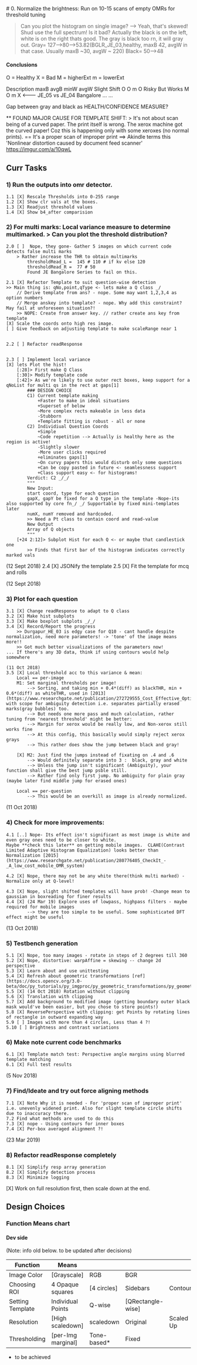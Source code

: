 #<to be reformatted later>
0. Normalize the brightness: Run on 10-15 scans of empty OMRs for threshold tuning
> Can you plot the histogram on single image?
--> Yeah, that's skewed! Shud use the full spectrum! 
> Is it bad? Actually the black is on the left, white is on the right thats good.
> The gray is black too rn, it will gray out. 
> Gray= 127-->80-->53.82(BGLR_JE_03,healthy, maxB 42, avgW  in that case. Usually maxB ~30, avgW ~ 220)
> Black= 50-->48

#### Conclusions
O = Healthy
X = Bad
M = higherExt
m = lowerExt

Description			maxB avgB minW avgW 
Slight Shift		 O	   O	m	O
Risky But Works		 M 	   O 	m 	X  <--- JE_05 vs JE_04 Bangalore
							...
							...

Gap between gray and black as HEALTH/CONFIDENCE MEASURE?


** FOUND MAJOR CAUSE FOR TEMPLATE SHIFT:
	> It's not about scan being of a curved paper. The print itself is wrong. The xerox machine got the curved paper! Coz this is happening only with some xeroxes (no normal prints).
	== It's a proper scan of improper print 
	==> Akindle terms this 'Nonlinear distortion caused by document feed scanner' https://imgur.com/a/10qwL

## Curr Tasks
### 1) Run the outputs into omr detector.
	1.1 [X] Rescale Thresholds into 0-255 range
	1.2 [X] Show clr vals at the boxes.
	1.3 [X] Readjust threshold values
	1.4 [X] Show b4_after comparision

### 2) For multi marks: Local variance measure to determine multimarked. > Can you plot the threshold distribution?
	2.0 [ ]	 Nope, they gone- Gather 5 images on which current code detects false multi marks
		> Rather increase the THR to obtain multimarks
			thresholdRead_L =  145 # 110 # if kv else 120
			thresholdRead_R =  77 # 50 
			Found JE Bangalore Series to fail on this.

	2.1 [X]	Refactor Template to suit question-wise detection
	>> Main thing is: qNo,point,qType <- lets make a Q class _/
		// Derive template from ans? - nope. Some may want 1,2,3,4 as option numbers
		// Merge anskey into template? - nope. Why add this constraint? May fail at unforeseen situation?!
		>> NOPE: Create from answer key. // rather create ans key from template
	[X] Scale the coords onto high res image.
	[ ] Give feedback on adjusting template to make scaleRange near 1 


	2.2 [ ]	Refactor readResponse 


	2.3 [ ]	Implement local variance
	[X]	lets Plot the hist!
		[:28]> First make Q Class
		[:30]> Modify template code
		[:42]> As we're likely to use outer rect boxes, keep support for a qNoList for multi qs in the rect at gaps[1]
			### DESIGN CHOICE
			C1) Current template making 
				+Faster to make in ideal situations
				+Superset of below
				~More complex rects makeable in less data
				-Stubborn
				+Template fitting is robust - all or none
			C2) Individiual Question Coords
				+Simple
				~Code repetition --> Actually is healthy here as the region is active!
				-Slightly slower
				-More user clicks required
				+eliminates gaps[1]
				~On curvy papers this would disturb only some questions
				+Can be copy pasted in future <- seamlessness support
				+Class support easy <- for histograms!
			Verdict: C2 _/_/
			"""
			New Input:
			start coord, type for each question
			gapX, gapY be fixed for a Q type in the template -Nope-its also supported by core fn_/ _/ Supportable by fixed mini-templates later
			numX, numY removed and hardcoded.
			>> Need a Pt class to contain coord and read-value
			New Output
			Array of Q objects
			"""
		[+24 2:12]> Subplot Hist for each Q <- or maybe that candlestick one
			>> Finds that first bar of the histogram indicates correctly marked vals

(12 Sept 2018)
	2.4 [X] JSONify the template
	2.5 [X] Fit the template for mcq and rolls

(12 Sept 2018)
### 3) Plot for each question
	3.1 [X] Change readResponse to adapt to Q class
	3.2 [X] Make hist subplots
	3.3 [X] Make boxplot subplots _/_/
	3.4 [X] Record/Report the progress
		>> Durgapur_HE_03 is edgy case for Q10 - cant handle despite normalization, need more parameters! -> 'tone' of the image means more!!
		>> Got much better visualizations of the parameters now!
	... If there's any 3D data, think if using contours would help somewhere
	
	(11 Oct 2018)
	3.5 [X] Local threshold acc to this variance & mean: 
		Local == per-image
		M1: Set marginal thresholds per image! 
			--> Sorting, and taking min + 0.4*(diff) as blackTHR, min + 0.6*(diff) as whiteTHR, used in [2013](https://www.researchgate.net/publication/272729555_Cost_Effective_Optical_Mark_Reader) with scope for ambiguity detection i.e. separates partially erased marks(gray bubbles) too.
			--> But needs one more pass and much calculation, rather tuning from 'nearest threshold' might be better: 
			--> Margin for xerox would be really low, and Non-xerox still works fine
			--> At this config, this basically would simply reject xerox grays
			--> This rather does show the jump between black and gray!

		[X] M2: Just find the jumps instead of fixating on .4 and .6
			--> Would definitely separate into 3 :  black, gray and white
			--> Unless the jump isn't significant (Ambiguity), your function shall give the best jump psble still.
			--> Rather find only first jump. No ambiguity for plain gray (maybe later find middle jump for erased ones)
		
		Local == per-question
			--> This would be an overkill as image is already normalized.


(11 Oct 2018)
### 4) Check for more improvements: 
	4.1 [..] Nope- Its effect isn't significant as most image is white and even gray ones need to be closer to white. 
	Maybe **check this later** on getting mobile images.  CLAHE(Contrast Limited Adaptive Histogram Equalization) looks better than Normalization [2015](https://www.researchgate.net/publication/280776405_CheckIt_-_A_low_cost_mobile_OMR_system)

	4.2 [X] Nope, there may not be any white there(think multi marked) - Normalize only at Q-level!

	4.3 [X] Nope, slight shifted templates will have prob! -Change mean to gaussian in boxreading for finer results
	4.4 [X] (24 Mar 19) Explore uses of lowpass, highpass filters - maybe required for mobile images
			--> they are too simple to be useful. Some sophisticated DFT effect might be useful

(13 Oct 2018)
### 5) Testbench generation
	5.1 [X] Nope, too many images - rotate in steps of 2 degrees till 360
	5.2 [X] Nope, distortive: warpAffine = skewing -- change 2d perspective		
	5.3 [X] Learn about and use unittesting
	5.4 [X] Refresh about geometric transformations [ref](https://docs.opencv.org/3.0-beta/doc/py_tutorials/py_imgproc/py_geometric_transformations/py_geometric_transformations.html)
	5.5 [X] (14 Oct 2018) Rotation without clipping
	5.6 [X] Translation with clipping
	5.7 [X] Add background to modified image (getting boundary outer black mask would've been easier, but you chose to store points!)
	5.8 [X] ReversePerspective with clipping: get Points by rotating lines of rectangle in outward expanding way
	5.9 [ ] Images with more than 4 circles, Less than 4 ?!
	5.10 [ ] Brightness and contrast variations

### 6) Make note current code benchmarks 
	6.1 [X] Template match test: Perspective angle margins using blurred template matching
	6.1 [X] Full test results

(5 Nov 2018)
### 7) Find/Ideate and try out force aligning methods
	7.1 [X] Note Why it is needed - For 'proper scan of improper print' i.e. unevenly widened print. Also for slight template circle shifts due to inaccuracy there.
	7.2 Find what methods are used to do this
	7.3 [X] nope - Using contours for inner boxes 
	7.4 [X] Per-box averaged alignment ?!


(23 Mar 2019)
### 8) Refactor readResponse completely		
	8.1 [X] Simplify resp array generation
	8.2 [X] Simplify detection process
	8.3 [X] Minimize logging 

[X]	Work on full resolution first, then scale down at the end.


## Design Choices
	
### Function Means chart

#### Dev side
(Note: info old below. to be updated after decisions)

| Function         | Means             |             |                   |   			|
|------------------|-------------------|-------------|-------------------|--------------|
| Image Color  	   | [Grayscale]	   | RGB 	     | BGR 				 |   			|
| Choosing ROI     | 4 Opaque squares  | [4 circles] | Sidebars          |   Contours	|
| Setting Template | Individual Points | Q-wise      | [QRectangle-wise] |   			|
| Resolution       | [High scaledown]  | scaledown 	 | Original      	 |  Scaled Up   |
| Thresholding     | [per-Img marginal]| Tone-based* | Fixed             | 	 			|

* to be achieved

